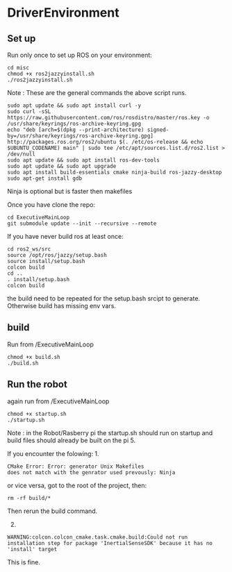 # DriverEnvironment


## Set up
Run only once to set up ROS on your environment:
```
cd misc
chmod +x ros2jazzyinstall.sh
./ros2jazzyinstall.sh
```
Note : These are the general commands the above script runs.
```
sudo apt update && sudo apt install curl -y
sudo curl -sSL https://raw.githubusercontent.com/ros/rosdistro/master/ros.key -o /usr/share/keyrings/ros-archive-keyring.gpg
echo "deb [arch=$(dpkg --print-architecture) signed-by=/usr/share/keyrings/ros-archive-keyring.gpg] http://packages.ros.org/ros2/ubuntu $(. /etc/os-release && echo $UBUNTU_CODENAME) main" | sudo tee /etc/apt/sources.list.d/ros2.list > /dev/null
sudo apt update && sudo apt install ros-dev-tools
sudo apt update && sudo apt upgrade
sudo apt install build-essentials cmake ninja-build ros-jazzy-desktop
sudo apt-get install gdb
```
Ninja is optional but is faster then makefiles

Once you have clone the repo:
```
cd ExecutiveMainLoop
git submodule update --init --recursive --remote
```
If you have never build ros at least once:
```
cd ros2_ws/src
source /opt/ros/jazzy/setup.bash
source install/setup.bash
colcon build
cd ..
. install/setup.bash
colcon build
```
the build need to be repeated for the setup.bash srcipt to generate. Otherwise build has missing env vars.

## build
Run from /ExecutiveMainLoop
```
chmod +x build.sh
./build.sh
```
## Run the robot
again run from /ExecutiveMainLoop
```
chmod +x startup.sh
./startup.sh
```
Note : in the Robot/Rasberry pi the startup.sh should run on startup and build files should already be built on the pi 5.

If you encounter the folowing:
1.
```
CMake Error: Error: generator Unix Makefiles
does not match with the genrator used prevously: Ninja
```
or vice versa, got to the root of the project, then:
```
rm -rf build/*
```
Then rerun the build command.

2.
```
WARNING:colcon.colcon_cmake.task.cmake.build:Could not run installation step for package 'InertialSenseSDK' because it has no 'install' target
```
This is fine. 
